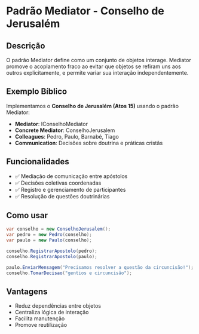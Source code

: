 # Padrão Mediator - Conselho de Jerusalém

## Descrição
O padrão Mediator define como um conjunto de objetos interage. Mediator promove o acoplamento fraco ao evitar que objetos se refiram uns aos outros explicitamente, e permite variar sua interação independentemente.

## Exemplo Bíblico
Implementamos o **Conselho de Jerusalém (Atos 15)** usando o padrão Mediator:

- **Mediator**: IConselhoMediator
- **Concrete Mediator**: ConselhoJerusalem
- **Colleagues**: Pedro, Paulo, Barnabé, Tiago
- **Communication**: Decisões sobre doutrina e práticas cristãs

## Funcionalidades
- ✅ Mediação de comunicação entre apóstolos
- ✅ Decisões coletivas coordenadas
- ✅ Registro e gerenciamento de participantes
- ✅ Resolução de questões doutrinárias

## Como usar
```csharp
var conselho = new ConselhoJerusalem();
var pedro = new Pedro(conselho);
var paulo = new Paulo(conselho);

conselho.RegistrarApostolo(pedro);
conselho.RegistrarApostolo(paulo);

paulo.EnviarMensagem("Precisamos resolver a questão da circuncisão!");
conselho.TomarDecisao("gentios e circuncisão");
```

## Vantagens
- Reduz dependências entre objetos
- Centraliza lógica de interação
- Facilita manutenção
- Promove reutilização
